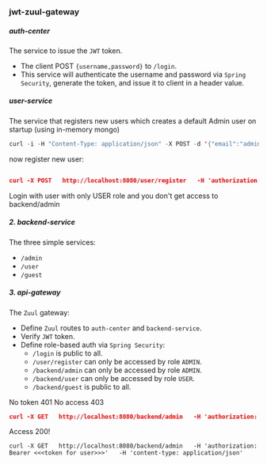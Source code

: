 ### jwt-zuul-gateway

##### **auth-center**
The service to issue the `JWT` token.
- The client POST `{username,password}` to `/login`.
- This service will authenticate the username and password via `Spring Security`,
  generate the token, and issue it to client in a header value.

##### **user-service**
The service that registers new users which creates a default Admin user on startup (using in-memory mongo)

```java
curl -i -H "Content-Type: application/json" -X POST -d '{"email":"admin@knightech.net","password":"password"}' http://localhost:8080/login
```

now register new user:
```json

curl -X POST   http://localhost:8080/user/register   -H 'authorization: Bearer <<<token for admin>>>'   -H 'content-type: application/json'   -d '{"email":"banana@knightech.net","password":"password","roles":[{"role":"USER"}]}'
```

Login with user with only USER role and you don't get access to backend/admin

##### 2. **backend-service**
The three simple services:
- `/admin`
- `/user`
- `/guest`
 
##### 3. **api-gateway**
The `Zuul` gateway:
- Define `Zuul` routes to `auth-center` and `backend-service`.
- Verify `JWT` token.
- Define role-based auth via `Spring Security`:
    - `/login` is public to all.
    - `/user/register` can only be accessed by role `ADMIN`.
    - `/backend/admin` can only be accessed by role `ADMIN`.
    - `/backend/user` can only be accessed by role `USER`.
    - `/backend/guest` is public to all.

No token 401
No access 403
```json
curl -X GET   http://localhost:8080/backend/admin   -H 'authorization: Bearer <<<token for admin>>>'   -H 'content-type: application/json'
```
Access 200!
```
curl -X GET   http://localhost:8080/backend/admin   -H 'authorization: Bearer <<<token for user>>>'   -H 'content-type: application/json'
```

